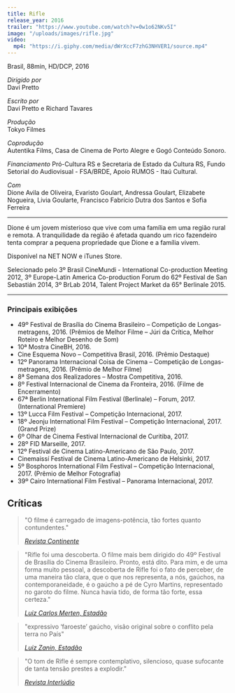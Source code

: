 ```yaml
---
title: Rifle
release_year: 2016
trailer: "https://www.youtube.com/watch?v=0w1o62NKv5I"
image: "/uploads/images/rifle.jpg"
video:
  mp4: "https://i.giphy.com/media/dWrXccF7zhG3NHVER1/source.mp4"
---
```


Brasil, 88min, HD/DCP, 2016

_Dirigido por_  
Davi Pretto

_Escrito por_  
Davi Pretto e Richard Tavares

_Produção_  
Tokyo Filmes

_Coprodução_  
Autentika Films, Casa de Cinema de Porto Alegre e Gogó Conteúdo Sonoro.

_Financiamento_
Pró-Cultura RS e Secretaria de Estado da Cultura RS, Fundo Setorial do Audiovisual - FSA/BRDE, Apoio RUMOS - Itaú Cultural.

_Com_  
Dione Avila de Oliveira, Evaristo Goulart, Andressa Goulart, Elizabete Nogueira, Livia Goularte, Francisco Fabrício Dutra dos Santos e Sofia Ferreira

***

Dione é um jovem misterioso que vive com uma família em uma região rural e remota. A tranquilidade da região é afetada quando um rico fazendeiro tenta comprar a pequena propriedade que Dione e a família vivem.

Disponível na NET NOW e iTunes Store.

Selecionado pelo 3º Brasil CineMundi - International Co-production Meeting 2012, 3º Europe-Latin America Co-production Forum do 62º Festival de San Sebastián 2014, 3º BrLab 2014, Talent Project Market da 65° Berlinale 2015.

***

### Principais exibições

- 49º Festival de Brasília do Cinema Brasileiro – Competição de Longas-metragens, 2016. (Prêmios de Melhor Filme – Júri da Crítica, Melhor Roteiro e Melhor Desenho de Som)
- 10ª Mostra CineBH, 2016.
- Cine Esquema Novo – Competitiva Brasil, 2016. (Prêmio Destaque)
- 12º Panorama Internacional Coisa de Cinema – Competição de Longas-metragens, 2016. (Prêmio de Melhor Filme)
- 8ª Semana dos Realizadores – Mostra Competitiva, 2016.
- 8º Festival Internacional de Cinema da Fronteira, 2016. (Filme de Encerramento)
- 67ª Berlin International Film Festival (Berlinale) – Forum, 2017. (International Premiere)
- 13º Lucca Film Festival – Competição Internacional, 2017.
- 18º Jeonju International Film Festival – Competição Internacional, 2017. (Grand Prize)
- 6º Olhar de Cinema Festival Internacional de Curitiba, 2017.
- 28º FID Marseille, 2017.
- 12º Festival de Cinema Latino-Americano de São Paulo, 2017.
- Cinemaissí Festival de Cinema Latino-Americano de Helsinki, 2017.
- 5º Bosphoros International Film Festival – Competição Internacional, 2017.  (Prêmio de Melhor Fotografia)
- 39º Cairo International Film Festival – Panorama Internacional, 2017.

## Críticas

> "O filme é carregado de imagens-potência, tão fortes quanto contundentes."
>
> _[Revista Continente](http://www.revistacontinente.com.br/festival-de-brasilia-2016/19707-a-resist%C3%AAncia-a-partir-da-paisagem.html)_

>"Rifle foi uma descoberta. O filme mais bem dirigido do 49º Festival de Brasília do Cinema Brasileiro. Pronto, está dito. Para mim, e de uma forma muito pessoal, a descoberta de Rifle foi o fato de perceber, de uma maneira tão clara, que o que nos representa, a nós, gaúchos, na contemporaneidade, é o gaúcho a pé de Cyro Martins, representado no garoto do filme. Nunca havia tido, de forma tão forte, essa certeza."
>
> _[Luiz Carlos Merten, Estadão](http://cultura.estadao.com.br/blogs/luiz-carlos-merten/soltando-o-verbo/)_


> "expressivo ‘faroeste’ gaúcho, visão original sobre o conflito pela terra no País"
>
> _[Luiz Zanin, Estadão](http://cultura.estadao.com.br/blogs/luiz-zanin/brasilia-2016-um-balanco-final/)_

> "O tom de Rifle é sempre contemplativo, silencioso, quase sufocante de tanta tensão prestes a explodir."
>
> _[Revista Interlúdio](http://www.revistainterludio.com.br/?p=9834)_
